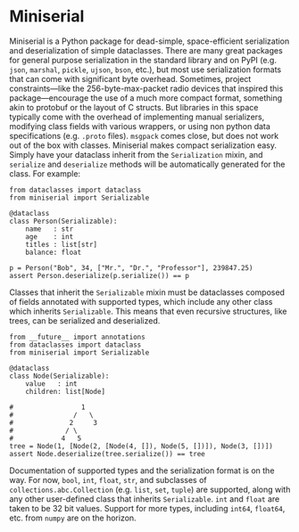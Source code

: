 # Miniserial

Miniserial is a Python package for dead-simple, space-efficient serialization
and deserialization of simple dataclasses. There are many great packages for
general purpose serialization in the standard library and on PyPI (e.g. `json`,
`marshal`, `pickle`, `ujson`, `bson`, etc.), but most use serialization
formats that can come with significant byte overhead. Sometimes, project
constraints—like the 256-byte-max-packet radio devices that inspired this
package—encourage the use of a much more compact format, something akin to
protobuf or the layout of C structs. But libraries in this space typically come
with the overhead of implementing manual serializers, modifying class fields
with various wrappers, or using non python data specifications (e.g. `.proto`
files). `msgpack` comes close, but does not work out of the box with classes.
Miniserial makes compact serialization easy. Simply have your
dataclass inherit from the `Serialization` mixin, and `serialize` and
`deserialize` methods will be automatically generated for the class.
For example:

```python3
from dataclasses import dataclass
from miniserial import Serializable

@dataclass
class Person(Serializable):
    name   : str
    age    : int
    titles : list[str]
    balance: float
    
p = Person("Bob", 34, ["Mr.", "Dr.", "Professor"], 239847.25)
assert Person.deserialize(p.serialize()) == p
```

Classes that inherit the `Serializable` mixin must be dataclasses composed of
fields annotated with supported types, which include any other class which
inherits `Serializable`. This means that even recursive structures,
like trees, can be serialized and deserialized.

```python3
from __future__ import annotations
from dataclasses import dataclass
from miniserial import Serializable

@dataclass
class Node(Serializable):
    value   : int
    children: list[Node]

#                 1
#               /   \ 
#              2     3 
#             / \
#            4   5
tree = Node(1, [Node(2, [Node(4, []), Node(5, [])]), Node(3, [])])
assert Node.deserialize(tree.serialize()) == tree
```

Documentation of supported types and the serialization format is on the way. For
now, `bool`, `int`, `float`, `str`, and subclasses of `collections.abc.Collection`
(e.g. `list`, `set`, `tuple`) are supported, along with any other user-defined
class that inherits `Serializable`. `int` and `float` are taken to be 32 bit
values. Support for more types, including `int64`, `float64`, etc. from `numpy`
are on the horizon.
